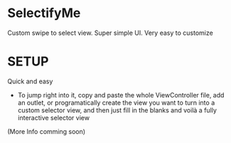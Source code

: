 # SelectifyMe
Custom swipe to select view.  Super simple UI.  Very easy to customize

# SETUP
Quick and easy

* To jump right into it, copy and paste the whole ViewController file, add an outlet, or programatically create the view you want to turn into a custom selector view, and then just fill in the blanks and voilà a fully interactive selector view



(More Info comming soon)
